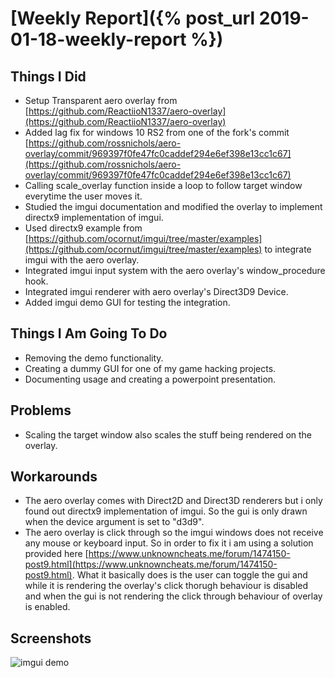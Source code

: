 # [Weekly Report]({% post_url 2019-01-18-weekly-report %})

## Things I Did
- Setup Transparent aero overlay from [https://github.com/ReactiioN1337/aero-overlay](https://github.com/ReactiioN1337/aero-overlay)
- Added lag fix for windows 10 RS2 from one of the fork's commit [https://github.com/rossnichols/aero-overlay/commit/969397f0fe47fc0caddef294e6ef398e13cc1c67](https://github.com/rossnichols/aero-overlay/commit/969397f0fe47fc0caddef294e6ef398e13cc1c67)
- Calling scale_overlay function inside a loop to follow target window everytime the user moves it.
- Studied the imgui documentation and modified the overlay to implement directx9 implementation of imgui.
- Used directx9 example from [https://github.com/ocornut/imgui/tree/master/examples](https://github.com/ocornut/imgui/tree/master/examples) to integrate imgui with the aero overlay.
- Integrated imgui input system with the aero overlay's window_procedure hook.
- Integrated imgui renderer with aero overlay's Direct3D9 Device.
- Added imgui demo GUI for testing the integration.

## Things I Am Going To Do
- Removing the demo functionality.
- Creating a dummy GUI for one of my game hacking projects.
- Documenting usage and creating a powerpoint presentation.

## Problems
- Scaling the target window also scales the stuff being rendered on the overlay.

## Workarounds
- The aero overlay comes with Direct2D and Direct3D renderers but i only found out directx9 implementation of imgui. So the gui is only drawn when the device argument is set to "d3d9".
- The aero overlay is click through so the imgui windows does not receive any mouse or keyboard input. So in order to fix it i am using a solution provided here [https://www.unknowncheats.me/forum/1474150-post9.html](https://www.unknowncheats.me/forum/1474150-post9.html). What it basically does is the user can toggle the gui and while it is rendering the overlay's click thorugh behaviour is disabled and when the gui is not rendering the click through behaviour of overlay is enabled.

## Screenshots
![imgui demo](https://tejisav.github.io/Demo.jpg "ImGui Demo")
